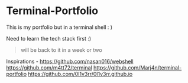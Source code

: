 # Terminal-Portfolio

This is my portfolio but in a terminal shell : )

Need to learn the tech stack first :)

> will be back to it in a week or two

Inspirations -
https://github.com/nasan016/webshell
https://github.com/m4tt72/terminal
https://github.com/Marj4n/terminal-portfolio
https://github.com/0l1v3rr/0l1v3rr.github.io
